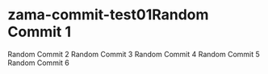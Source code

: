 # zama-commit-test01Random Commit 1
Random Commit 2
Random Commit 3
Random Commit 4
Random Commit 5
Random Commit 6
